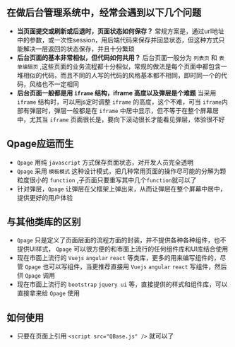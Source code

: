 ## 在做后台管理系统中，经常会遇到以下几个问题
- **当页面提交或刷新或后退时，页面状态如何保存？** 
常规方案是，通过url地址中的参数，或一次性session，用后端代码来保存并回显状态，但这种方式只能解决一层返回的状态保存，并且十分繁琐
- **后台页面的基本非常相似，但代码如何共用？**
后台页面一般分为 `列表页` 和 `表单编辑页` ,这些页面的业务流程都十分相似，常规的做法是每个页面中都包含一堆相似的代码，而且不同的人写的代码的风格基本都不相同，即时同一个的代码，风格也不一定相同
- **后台页面一般都是用 `iframe` 结构，iframe 高度以及弾层是个难题**
当采用 `iframe` 结构时，可以用js定时调整 `iframe` 的高度，这个不难，可当 `iframe`内部有弾层时，弾层一般都是在 `iframe` 中居中显示，但不等于在整个屏幕居中，尤其当 `iframe` 页面很长是，要向下滚动很长才能看见弾层，体验很不好 
## Qpage应运而生
- `Qpage` 用纯 `javascript` 方式保存页面状态，对开发人员完全透明
- `Qpage` 采用 `模板模式` 这种设计模式，把几种常用页面的操作尽可能的分解为颗粒度很小的 `function` ,子页面只要重写其中几个`function`就可以了
- 针对弾层，`Qpage` 让弾层在父框架上弹出来，从而让弾层在整个屏幕中居中，提供更好的用户体验

## 与其他类库的区别
- `Qpage` 只是定义了页面层面的流程方面的封装，并不提供各种各种组件，也不提供UI样式， `Qpage` 可以很方便的和市面上流行的任何组件库和UI库结合使用
- 现在市面上流行的 `Vuejs` `angular` `react` 等类库，更多的用来编写组件的，尽管 `Qpage` 也可以写组件，当更推荐直接用 `Vuejs` `angular` `react` 写组件，然后供 `Qpage` 调用
- 现在市面上流行的 `bootstrap` `jquery ui` 等，直接提供的样式和组件库，可以直接拿来给 `Qpage` 使用
## 如何使用
- 只要在页面上引用 `<script src="QBase.js" />` 就可以了

